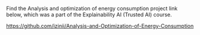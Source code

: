 Find the Analysis and optimization of energy consumption project link below, which was a part of the Explainability AI (Trusted AI) course.

https://github.com/izinii/Analysis-and-Optimization-of-Energy-Consumption
